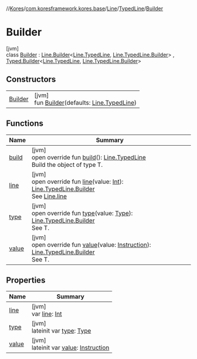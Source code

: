 //[Kores](../../../../../index.md)/[com.koresframework.kores.base](../../../index.md)/[Line](../../index.md)/[TypedLine](../index.md)/[Builder](index.md)

# Builder

[jvm]\
class [Builder](index.md) : [Line.Builder](../../-builder/index.md)<[Line.TypedLine](../index.md), [Line.TypedLine.Builder](index.md)> , [Typed.Builder](../../../-typed/-builder/index.md)<[Line.TypedLine](../index.md), [Line.TypedLine.Builder](index.md)>

## Constructors

| | |
|---|---|
| [Builder](-builder.md) | [jvm]<br>fun [Builder](-builder.md)(defaults: [Line.TypedLine](../index.md)) |

## Functions

| Name | Summary |
|---|---|
| [build](build.md) | [jvm]<br>open override fun [build](build.md)(): [Line.TypedLine](../index.md)<br>Build the object of type T. |
| [line](line.md) | [jvm]<br>open override fun [line](line.md)(value: [Int](https://kotlinlang.org/api/latest/jvm/stdlib/kotlin/-int/index.html)): [Line.TypedLine.Builder](index.md)<br>See [Line.line](../../line.md) |
| [type](type.md) | [jvm]<br>open override fun [type](type.md)(value: [Type](https://docs.oracle.com/javase/8/docs/api/java/lang/reflect/Type.html)): [Line.TypedLine.Builder](index.md)<br>See T. |
| [value](value.md) | [jvm]<br>open override fun [value](value.md)(value: [Instruction](../../../../com.koresframework.kores/-instruction/index.md)): [Line.TypedLine.Builder](index.md)<br>See T. |

## Properties

| Name | Summary |
|---|---|
| [line](line.md) | [jvm]<br>var [line](line.md): [Int](https://kotlinlang.org/api/latest/jvm/stdlib/kotlin/-int/index.html) |
| [type](type.md) | [jvm]<br>lateinit var [type](type.md): [Type](https://docs.oracle.com/javase/8/docs/api/java/lang/reflect/Type.html) |
| [value](value.md) | [jvm]<br>lateinit var [value](value.md): [Instruction](../../../../com.koresframework.kores/-instruction/index.md) |
